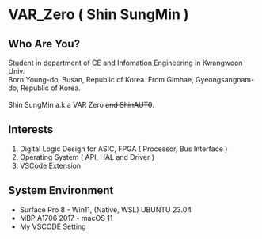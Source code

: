 # VAR_Zero ( Shin SungMin )
## Who Are You?
Student in department of CE and Infomation Engineering in Kwangwoon Univ.<br>
Born Young-do, Busan, Republic of Korea. From Gimhae, Gyeongsangnam-do, Republic of Korea.<br><br>
Shin SungMin a.k.a VAR Zero ~~and ShinAUT0~~.

## Interests
1. Digital Logic Design for ASIC, FPGA ( Processor, Bus Interface )
2. Operating System ( API, HAL and Driver )
3. VSCode Extension

## System Environment
- Surface Pro 8 - Win11, (Native, WSL) UBUNTU 23.04
- MBP A1706 2017 - macOS 11
- My VSCODE Setting 